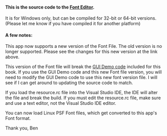 #### This is the source code to the [Font Editor](https://www.fysnet.net/fontedit/index.htm).

It is for Windows only, but can be compiled for 32-bit or 64-bit versions.
(Please let me know if you have compiled it for another platform)

#### A few notes:
This app now supports a new version of the Font File.  The old version is no longer supported.  Please see the changes for this new version at the link above.

This version of the Font file will break the [GUI Demo code](https://github.com/fysnet/FYSOS/tree/master/main/gui/source/gui_demo) included for this book.  If you use the GUI Demo code and this new Font file version, you will need to modify the GUI Demo code to use this new font version file.  I will see if I can get around to updating the source code to match.

If you load the resource.rc file into the Visual Studio IDE, the IDE will alter the file and break the build.  If you must edit the resource.rc file, make sure and use a text editor, not the Visual Studio IDE editor.

You can now load Linux PSF Font files, which get converted to this app's Font format.

Thank you,
Ben

